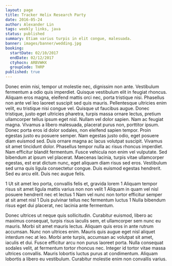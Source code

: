 ```yaml
---
layout: page
title: Tracker Helix Research Party
date: 2016-05-24
author: Alexander Lin
tags: weekly links, java
status: published
summary: Etiam varius turpis in elit congue, malesuada.
banner: images/banner/wedding.jpg
booking:
  startDate: 02/10/2017
  endDate: 02/12/2017
  ctyhocn: ARBVWHX
  groupCode: THRP
published: true
---
```

Donec enim nisi, tempor ut molestie nec, dignissim non ante. Vestibulum fermentum a odio quis imperdiet. Quisque vestibulum elit in feugiat rhoncus. Aliquam eros magna, eleifend mattis orci nec, porta tristique nisi. Phasellus non ante vel leo laoreet suscipit sed quis mauris. Pellentesque ultricies enim velit, eu tristique nisi congue vel. Quisque ut faucibus augue. Donec tristique, justo eget ultricies pharetra, turpis massa ornare lectus, pretium ullamcorper tellus ipsum eget nisl. Nullam vel dolor sapien.
Nam ac feugiat magna. Vivamus a libero malesuada, placerat purus non, porttitor ipsum. Donec porta eros id dolor sodales, non eleifend sapien tempor. Proin egestas justo eu posuere semper. Nam egestas justo odio, eget posuere diam euismod sed. Duis ornare magna ac lacus volutpat suscipit. Vivamus sit amet tincidunt dolor. Phasellus tempor nulla ac risus rhoncus imperdiet. Nam efficitur blandit fermentum. Fusce vehicula non enim vel vulputate. Sed bibendum at ipsum vel placerat. Maecenas lacinia, turpis vitae ullamcorper egestas, est erat dictum nunc, eget aliquam diam risus sed eros. Vestibulum sed urna quis ligula consectetur congue. Duis euismod egestas hendrerit. Sed eu arcu elit. Duis nec augue felis.

1 Ut sit amet leo porta, convallis felis et, gravida lorem
1 Aliquam tempor risus sit amet ligula mattis varius non non velit
1 Aliquam in quam vel nisl posuere hendrerit nec et lectus
1 Nam vel nunc non tortor efficitur semper at sit amet nisl
1 Duis pulvinar tellus nec fermentum luctus
1 Nulla bibendum risus eget dui placerat, nec lacinia ante fermentum.

Donec ultrices ut neque quis sollicitudin. Curabitur euismod, libero ac maximus consequat, turpis risus iaculis sem, et ullamcorper sem nunc eu mauris. Morbi sit amet mauris lectus. Aliquam quis eros in ante rutrum accumsan. Nunc non ultrices enim. Mauris quis augue eget nisl aliquet interdum nec at leo. Morbi ante turpis, accumsan ac volutpat sit amet, iaculis et dui. Fusce efficitur arcu non purus laoreet porta. Nulla consequat sodales velit, at fermentum tortor rhoncus nec. Integer id tortor vitae massa ultrices convallis. Mauris lobortis luctus purus at condimentum. Aliquam lobortis a libero eu vestibulum. Curabitur molestie enim non convallis varius.
